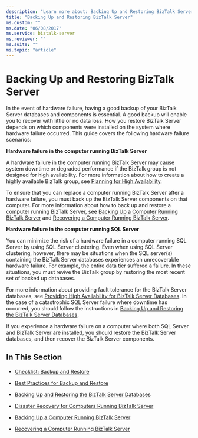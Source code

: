 ```yaml
---
description: "Learn more about: Backing Up and Restoring BizTalk Server"
title: "Backing Up and Restoring BizTalk Server"
ms.custom: ""
ms.date: "06/08/2017"
ms.service: biztalk-server
ms.reviewer: ""
ms.suite: ""
ms.topic: "article"
---
```

# Backing Up and Restoring BizTalk Server
In the event of hardware failure, having a good backup of your BizTalk Server databases and components is essential. A good backup will enable you to recover with little or no data loss. How you restore BizTalk Server depends on which components were installed on the system where hardware failure occurred. This guide covers the following hardware failure scenarios:  
  
 **Hardware failure in the computer running BizTalk Server**  
  
 A hardware failure in the computer running BizTalk Server may cause system downtime or degraded performance if the BizTalk group is not designed for high availability. For more information about how to create a highly available BizTalk group, see [Planning for High Availability](../core/planning-for-high-availability3.md).  
  
 To ensure that you can replace a computer running BizTalk Server after a hardware failure, you must back up the BizTalk Server components on that computer. For more information about how to back up and restore a computer running BizTalk Server, see [Backing Up a Computer Running BizTalk Server](../core/backing-up-a-computer-running-biztalk-server.md) and [Recovering a Computer Running BizTalk Server](../core/recovering-a-computer-running-biztalk-server.md).  
  
 **Hardware failure in the computer running SQL Server**  
  
 You can minimize the risk of a hardware failure in a computer running SQL Server by using SQL Server clustering. Even when using SQL Server clustering, however, there may be situations when the SQL server(s) containing the BizTalk Server databases experiences an unrecoverable hardware failure. For example, the entire data tier suffered a failure. In these situations, you must revive the BizTalk group by restoring the most recent set of backed up databases.  
  
 For more information about providing fault tolerance for the BizTalk Server databases, see [Providing High Availability for BizTalk Server Databases](../core/providing-high-availability-for-biztalk-server-databases.md). In the case of a catastrophic SQL Server failure where downtime has occurred, you should follow the instructions in [Backing Up and Restoring the BizTalk Server Databases](../core/backing-up-and-restoring-the-biztalk-server-databases.md).  
  
 If you experience a hardware failure on a computer where both SQL Server and BizTalk Server are installed, you should restore the BizTalk Server databases, and then recover the BizTalk Server components.  
  
## In This Section  
  
-   [Checklist: Backup and Restore](../core/checklist-backup-and-restore.md)  
  
-   [Best Practices for Backup and Restore](../core/best-practices-for-backup-and-restore.md)  
  
-   [Backing Up and Restoring the BizTalk Server Databases](../core/backing-up-and-restoring-the-biztalk-server-databases.md)  
  
-   [Disaster Recovery for Computers Running BizTalk Server](../core/disaster-recovery-for-computers-running-biztalk-server.md)  
  
-   [Backing Up a Computer Running BizTalk Server](../core/backing-up-a-computer-running-biztalk-server.md)  
  
-   [Recovering a Computer Running BizTalk Server](../core/recovering-a-computer-running-biztalk-server.md)
